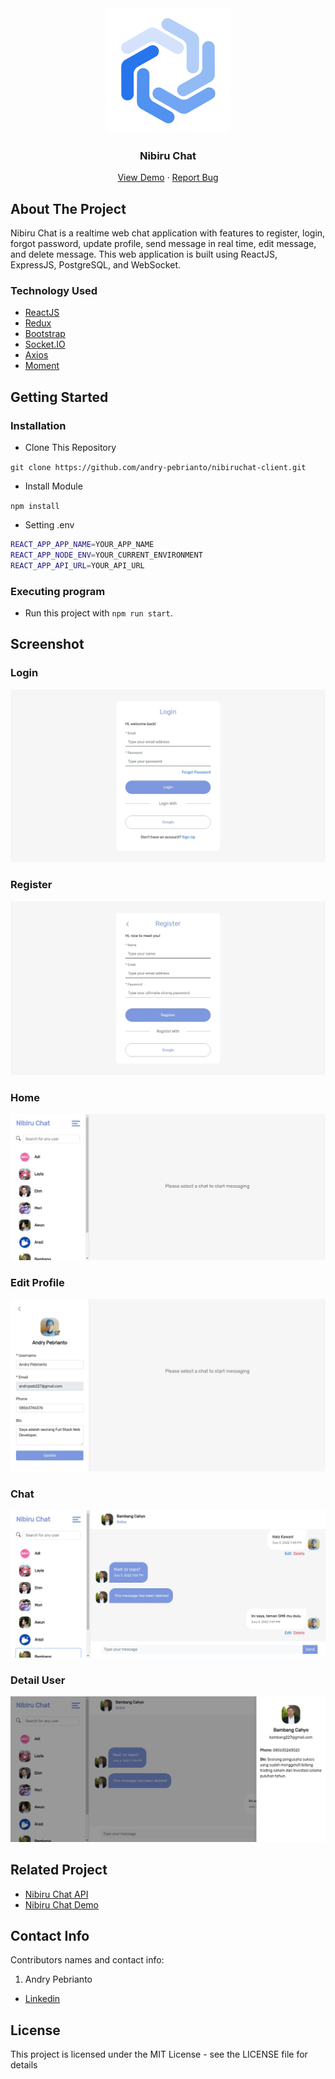 <div align="center">
  <img src="./readme/logo.svg" width="200px" height="200px" />
</div>
<h3 align="center">Nibiru Chat</h3>
<p align="center">
  <a href="https://nibiruchat.netlify.app/">View Demo</a>
  ·
  <a href="https://github.com/andry-pebrianto/nibiruchat-client/issues">Report Bug</a>
</p>

<!-- ABOUT THE PROJECT -->
## About The Project

Nibiru Chat is a realtime web chat application with features to register, login, forgot password, update profile, send message in real time, edit message, and delete message. This web application is built using ReactJS, ExpressJS, PostgreSQL, and WebSocket.

### Technology Used
- [ReactJS](https://reactjs.org/)
- [Redux](https://redux.js.org/)
- [Bootstrap](https://getbootstrap.com/)
- [Socket.IO](https://socket.io/)
- [Axios](https://github.com/axios/axios)
- [Moment](https://momentjs.com/)

<!-- GETTING STARTED -->
## Getting Started

### Installation
- Clone This Repository

`git clone https://github.com/andry-pebrianto/nibiruchat-client.git`

- Install Module

`npm install`

- Setting .env

```bash
REACT_APP_APP_NAME=YOUR_APP_NAME
REACT_APP_NODE_ENV=YOUR_CURRENT_ENVIRONMENT
REACT_APP_API_URL=YOUR_API_URL
```

### Executing program

- Run this project with `npm run start`.

<!-- SCREENSHOT -->
## Screenshot

### Login
<img src="./readme/1. ss-login.jpg" />

### Register
<img src="./readme/2. ss-register.jpg" />

### Home
<img src="./readme/3. ss-home.jpg" />

### Edit Profile
<img src="./readme/4. ss-edit-profile.jpg" />

### Chat
<img src="./readme/5. ss-chat.jpg" />

### Detail User
<img src="./readme/6. ss-detailuser.jpg" />

<!-- RELATED PROJECT -->
## Related Project

- [Nibiru Chat API](https://github.com/andry-pebrianto/nibiruchat-api)
- [Nibiru Chat Demo](https://nibiruchat.netlify.app/)

<!-- CONTACT INFO -->
## Contact Info

Contributors names and contact info:

1. Andry Pebrianto

- [Linkedin](https://www.linkedin.com/in/andry-pebrianto)

## License

This project is licensed under the MIT License - see the LICENSE file for details
